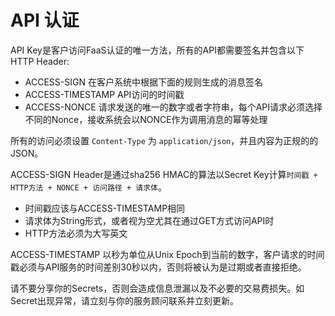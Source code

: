 # API 认证

API Key是客户访问FaaS认证的唯一方法，所有的API都需要签名并包含以下HTTP Header:

- ACCESS-SIGN 在客户系统中根据下面的规则生成的消息签名
- ACCESS-TIMESTAMP API访问的时间戳
- ACCESS-NONCE 请求发送的唯一的数字或者字符串，每个API请求必须选择不同的Nonce，接收系统会以NONCE作为调用消息的幂等处理

所有的访问必须设置 `Content-Type` 为 `application/json`，并且内容为正规的的JSON。

ACCESS-SIGN Header是通过sha256 HMAC的算法以Secret Key计算`时间戳 + HTTP方法 + NONCE + 访问路径 + 请求体`。

- 时间戳应该与ACCESS-TIMESTAMP相同
- 请求体为String形式，或者视为空尤其在通过GET方式访问API时
- HTTP方法必须为大写英文

ACCESS-TIMESTAMP 以秒为单位从Unix Epoch到当前的数字，客户请求的时间戳必须与API服务的时间差别30秒以内，否则将被认为是过期或者直接拒绝。

<aside class="warning">请不要分享你的Secrets，否则会造成信息泄漏以及不必要的交易费损失。如Secret出现异常，请立刻与你的服务顾问联系并立刻更新。</aside>